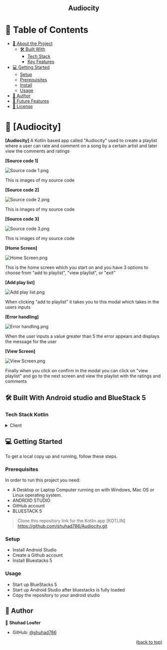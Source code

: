 <a name="readme-top"></a>

<!--
HOW TO USE:
This is an example of how you may give instructions on setting up your project locally.

Modify this file to match your project and remove sections that don't apply.

REQUIRED SECTIONS:
- Table of Contents
- About the Project
  - Built With
- Getting Started
- Author
- Future Features
- License

OPTIONAL SECTIONS:
- FAQ

After you're finished please remove all the comments and instructions!
-->

<div align="center">


<h2><b>Audiocity</b></h2>

</div>

<!-- TABLE OF CONTENTS -->

# 📗 Table of Contents

- [📖 About the Project](#about-project)
    - [🛠 Built With](#built-with)
        - [Tech Stack](#tech-stack)
        - [Key Features](#key-features)
- [💻 Getting Started](#getting-started)
    - [Setup](#setup)
    - [Prerequisites](#prerequisites)
    - [Install](#install)
    - [Usage](#usage)
- [👥 Author](#author)
- [🔭 Future Features](#future-features)
- [📝 License](#license)

<!-- PROJECT DESCRIPTION -->

# 📖 [Audiocity] <a name="about-project"></a>

**[Audiocity]** A Kotlin based app called "Audiocity" used to create a playlist where a user can rate and comment on a song by a certain artist and later view the comments and ratings

**[Source code 1]**

![Source code 1.png](img1.png)

This is images of my source code

**[Source code 2]**

![Source code 2.png](img2.png)

This is images of my source code

**[Source code 3]**

![Source code 3.png](img3.png)

This is images of my source code

**[Home Screen]**

![Home Screen.png](homeScreen.png)

<p>This is the home screen which you start on and you have 3 options to choose from "add to playlist", "view playlist", or "exit"</p>

**[Add play list]**

![Add play list.png](Addtoplaylist.png)

<p>When clicking "add to playlist" it takes you to this modal which takes in the users inputs</p>

**[Error handling]**

![Error handling.png](errorMessage.png)

<p>When the user inputs a value greater than 5 the error appears and displays the message for the user</p>

**[View Screen]**

![View Screen.png](viewplaylist.png)

<p>Finally when you click on confirm in the modal you can click on "view playlist" and go to the next screen and view the playlist with the ratings and comments</p>

## 🛠 Built With <a name="built-with">Android studio and BlueStack 5</a>

### Tech Stack <a name="tech-stack">Kotlin</a>

<details>
  <summary>Client</summary>
  <ul>
    <li><a href="https://developer.android.com/">Kotlin</a></li>
  </ul>
</details>

<!-- GETTING STARTED -->

## 💻 Getting Started <a name="getting-started"></a>

To get a local copy up and running, follow these steps.

### Prerequisites

In order to run this project you need:

- A Desktop or Laptop Computer running on with Windows, Mac OS or Linux operating system.
- ANDROID STUDIO
- GitHub account
- BLUESTACK 5

> Clone this repository link for the Kotlin app [KOTLIN] https://github.com/shuhad786/Audiocity.git

### Setup

- Install Android Studio
- Create a Github account
- Install Bluestacks 5

### Usage

- Start up BlueStacks 5
- Start up Android Studio after bluestacks is fully loaded
- Copy the repository to your android studio

<!-- AUTHOR -->

## 👥 Author <a name="authors"></a>

👤 **Shuhad Loofer**

- GitHub: [@shuhad786](https://github.com/shuhad786)

<p align="right">(<a href="#readme-top">back to top</a>)</p>

<!-- LICENSE -->
